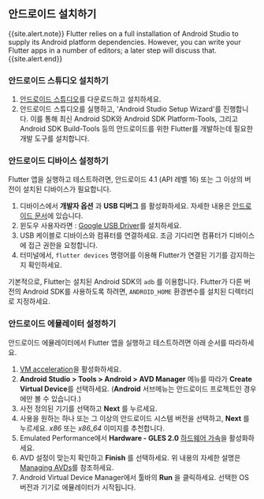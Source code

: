 ## 안드로이드 설치하기

{{site.alert.note}}
  Flutter relies on a full installation of Android Studio to supply
  its Android platform dependencies. However, you can write your
  Flutter apps in a number of editors; a later step will discuss that.
{{site.alert.end}}

### 안드로이드 스튜디오 설치하기

 1. [안드로이드 스튜디오](https://developer.android.com/studio/index.html)를 다운로드하고 설치하세요.
 1. 안드로이드 스튜디오를 실행하고, 'Android Studio Setup Wizard'를 진행합니다.
    이를 통해 최신 Android SDK와 Android SDK Platform-Tools, 그리고 Android SDK Build-Tools 등의
    안드로이드를 위한 Flutter를 개발하는데 필요한 개발 도구를 설치합니다.

### 안드로이드 디바이스 설정하기

Flutter 앱을 실행하고 테스트하려면, 안드로이드 4.1 (API 레벨 16) 또는 그 이상의 버전이 설치된 디바이스가 필요합니다.

 1. 디바이스에서 **개발자 옵션** 과 **USB 디버그** 를 활성화하세요. 자세한 내용은 [안드로이드 문서](https://developer.android.com/studio/debug/dev-options.html)에 있습니다.
 1. 윈도우 사용자라면 : [Google USB Driver](https://developer.android.com/studio/run/win-usb)를 설치하세요.
 1. USB 케이블로 디바이스와 컴퓨터를 연결하세요. 조금 기다리면 컴퓨터가 디바이스에 접근 권한을 요청합니다.
 1. 터미널에서, `flutter devices` 명령어를 이용해 Flutter가 연결된 기기를 감지하는지 확인하세요.

기본적으로, Flutter는 설치된 Android SDK의 `adb` 를 이용합니다. Flutter가 다른 버전의 Android SDK를 사용하도록 하려면, `ANDROID_HOME` 환경변수를 설치된 디렉터리로 지정하세요.

### 안드로이드 에뮬레이터 설정하기

안드로이드 에뮬레이터에서 Flutter 앱을 실행하고 테스트하려면 아래 순서를 따라하세요.

 1. [VM acceleration](https://developer.android.com/studio/run/emulator-acceleration.html)을 활성화하세요.
 1. **Android Studio > Tools > Android > AVD Manager** 메뉴를 따라가 **Create Virtual Device**를 선택하세요.
    (**Android** 서브메뉴는 안드로이드 프로젝트인 경우에만 볼 수 있습니다.)
 1. 사전 정의된 기기를 선택하고 **Next** 를 누르세요.
 1. 사용을 원하는 하나 또는 그 이상의 안드로이드 시스템 버전을 선택하고, **Next** 를 누르세요. _x86_ 또는 _x86\_64_ 이미지를 추천합니다.
 1. Emulated Performance에서 **Hardware - GLES 2.0** [하드웨어 가속](https://developer.android.com/studio/run/emulator-acceleration.html)을 활성화하세요.
 1. AVD 설정이 맞는지 확인하고 **Finish** 를 선택하세요.
    위 내용의 자세한 설명은 [Managing AVDs](https://developer.android.com/studio/run/managing-avds.html)를 참조하세요.
 1. Android Virtual Device Manager에서 툴바의 **Run** 을 클릭하세요.
    선택한 OS 버전과 기기로 에뮬레이터가 시작됩니다.
